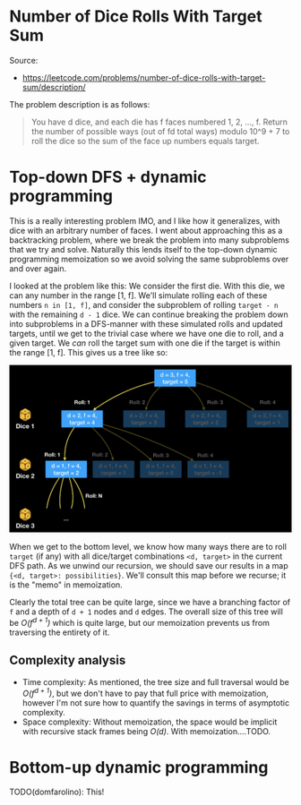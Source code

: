 # Number of Dice Rolls With Target Sum

Source:

 - https://leetcode.com/problems/number-of-dice-rolls-with-target-sum/description/

The problem description is as follows:

> You have d dice, and each die has f faces numbered 1, 2, ..., f.
> Return the number of possible ways (out of fd total ways) modulo
> 10^9 + 7 to roll the dice so the sum of the face up numbers equals target.

# Top-down DFS + dynamic programming

This is a really interesting problem IMO, and I like how it generalizes, with
dice with an arbitrary number of faces. I went about approaching this as a
backtracking problem, where we break the problem into many subproblems that we
try and solve. Naturally this lends itself to the top-down dynamic programming
memoization so we avoid solving the same subproblems over and over again.

I looked at the problem like this: We consider the first die. With this die, we
can any number in the range [1, f]. We'll simulate rolling each of these numbers
`n in [1, f]`, and consider the subproblem of rolling `target - n` with the remaining
`d - 1` dice. We can continue breaking the problem down into subproblems in a
DFS-manner with these simulated rolls and updated targets, until we get to the trivial
case where we have one die to roll, and a given target. We *can* roll the target sum
with one die if the target is within the range [1, f]. This gives us a tree like so:

![tree](tree.png)

When we get to the bottom level, we know how many ways there are to roll `target` (if
any) with all dice/target combinations `<d, target>` in the current DFS path. As we unwind
our recursion, we should save our results in a map `{<d, target>: possibilities}`. We'll
consult this map before we recurse; it is the "memo" in memoization.

Clearly the total tree can be quite large, since we have a branching factor of `f` and
a depth of `d + 1` nodes and `d` edges. The overall size of this tree will be
_O(f<sup>d + 1</sup>)_ which is quite large, but our memoization prevents us from traversing
the entirety of it.

## Complexity analysis

 - Time complexity: As mentioned, the tree size and full traversal would be _O(f<sup>d + 1</sup>)_,
   but we don't have to pay that full price with memoization, however I'm not sure how to quantify
   the savings in terms of asymptotic complexity.
 - Space complexity: Without memoization, the space would be implicit with recursive stack frames
   being _O(d)_. With memoization....TODO.

# Bottom-up dynamic programming

TODO(domfarolino): This!
